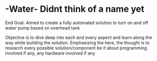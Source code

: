 # -Water- Didnt think of a name yet
End Goal: Aimed to create a fully automated solution to turn on and off water pump based on overhead tank

Objective is to dive deep into each and every aspect and learn along the way while building the solution.
Emphasizing the <dive deep> here, the thought is to research every possible solution/component be it about programming involved if any, any hardware involved if any
